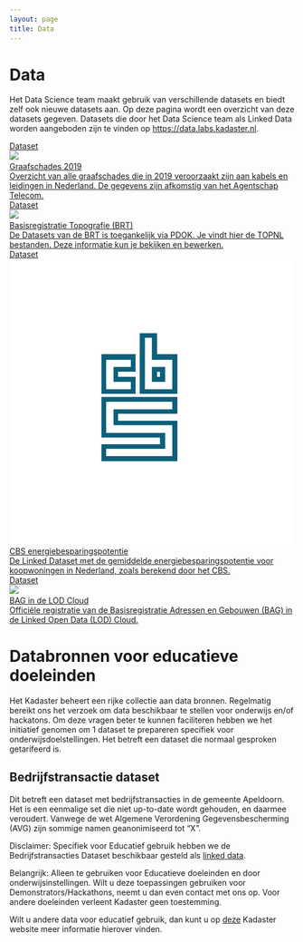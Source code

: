 ```yaml
---
layout: page
title: Data
---
```


# Data

Het Data Science team maakt gebruik van verschillende datasets en biedt zelf ook nieuwe datasets aan. Op deze pagina wordt een overzicht van deze datasets gegeven. Datasets die door het Data Science team als Linked Data worden aangeboden zijn te vinden op <https://data.labs.kadaster.nl>.

<div class="cards-wrapper">
  <a href="https://data.labs.kadaster.nl/agentschap-telecom/graafschades-2019">
    <div class="card">
      <div class="card-type">Dataset</div>
      <img class="card-image" src="/assets/images/graafschades.webp">
      <div class="card-title">Graafschades 2019</div>
      <div class="card-description">Overzicht van alle graafschades die in 2019 veroorzaakt zijn aan kabels en leidingen in Nederland.  De gegevens zijn afkomstig van het Agentschap Telecom.</div>
    </div>
  </a>
  <a href="https://www.pdok.nl/introductie/-/article/basisregistratie-topografie-brt-topnl">
    <div class="card">
      <div class="card-type">Dataset</div>
      <img class="card-image" src="/assets/images/nederland-provincies.jpg">
      <div class="card-title">Basisregistratie Topografie (BRT)</div>
      <div class="card-description">De Datasets van de BRT is toegankelijk via PDOK. Je vindt hier de TOPNL bestanden. Deze  informatie kun je bekijken en bewerken.</div>
    </div>
  </a>
  <a href="https://data.pldn.nl/cbs/energiebesparing">
    <div class="card">
      <div class="card-type">Dataset</div>
      <img class="card-image" src="/assets/images/cbs-logo.png">
      <div class="card-title">CBS energiebesparingspotentie</div>
      <div class="card-description">De Linked Dataset met de gemiddelde energiebesparingspotentie voor koopwoningen in Nederland, zoals berekend door het CBS.</div>
    </div>
  </a>
  <a href="https://lod-cloud.net/dataset/bag">
    <div class="card">
      <div class="card-type">Dataset</div>
      <img class="card-image" src="/assets/images/bag-in-lod-cloud.png">
      <div class="card-title">BAG in de LOD Cloud</div>
      <div class="card-description">Officiële registratie van de Basisregistratie Adressen en Gebouwen (BAG) in de Linked Open Data (LOD) Cloud.</div>
    </div>
  </a>
</div>

# Databronnen voor educatieve doeleinden

Het Kadaster beheert een rijke collectie aan data bronnen. Regelmatig bereikt ons het verzoek om data beschikbaar te stellen voor onderwijs en/of hackatons. Om deze vragen beter te kunnen faciliteren hebben we het initiatief genomen om 1 dataset te prepareren specifiek voor onderwijsdoelstellingen. Het betreft een dataset die normaal gesproken getarifeerd is.

## Bedrijfstransactie dataset

Dit betreft een dataset met bedrijfstransacties in de gemeente Apeldoorn. Het is een eenmalige set die niet up-to-date wordt gehouden, en daarmee veroudert.
Vanwege de wet Algemene Verordening Gegevensbescherming (AVG) zijn sommige namen geanonimiseerd tot “X”.

Disclaimer:
Specifiek voor Educatief gebruik hebben we de Bedrijfstransacties Dataset beschikbaar gesteld als <a href="https://data.labs.kadaster.nl/dst/bedrijfstransacties">linked data</a>.

<div class="textbox">
Belangrijk: Alleen te gebruiken voor Educatieve doeleinden en door onderwijsinstellingen. Wilt u deze toepassingen gebruiken voor Demonstrators/Hackathons, neemt u dan even contact met ons op.
Voor andere doeleinden verleent Kadaster geen toestemming.
</div>

Wilt u andere data voor educatief gebruik, dan kunt u op  <a href="https://www.kadaster.nl/situaties/onderwijs-en-studie/onderzoek-hoger-onderwijs">deze</a> Kadaster website meer informatie hierover vinden.
 

